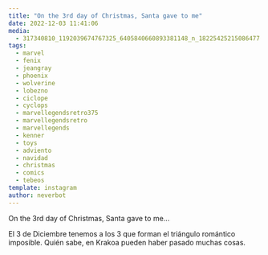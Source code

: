 ```yaml
---
title: "On the 3rd day of Christmas, Santa gave to me"
date: 2022-12-03 11:41:06
media: 
  - 317340810_1192039674767325_6405840660893381148_n_18225425215086477.jpg
tags: 
  - marvel
  - fenix
  - jeangray
  - phoenix
  - wolverine
  - lobezno
  - ciclope
  - cyclops
  - marvellegendsretro375
  - marvellegendsretro
  - marvellegends
  - kenner
  - toys
  - adviento
  - navidad
  - christmas
  - comics
  - tebeos
template: instagram
author: neverbot
---
```


On the 3rd day of Christmas, Santa gave to me...

El 3 de Diciembre tenemos a los 3 que forman el triángulo romántico imposible. Quién sabe, en Krakoa pueden haber pasado muchas cosas.

